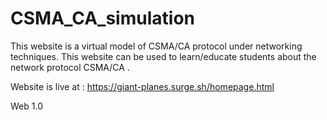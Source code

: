 # CSMA_CA_simulation

This website is a virtual model of CSMA/CA protocol under networking techniques.
This website can be used to learn/educate students about the network protocol CSMA/CA .

Website is live at : https://giant-planes.surge.sh/homepage.html

Web 1.0
